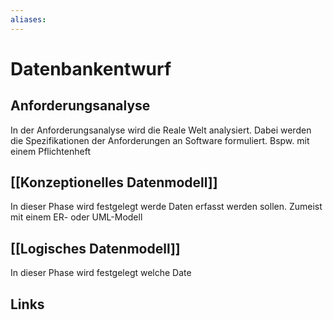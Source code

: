 ```yaml
---
aliases: 
---
```

# Datenbankentwurf 
## Anforderungsanalyse
In der Anforderungsanalyse wird die Reale Welt analysiert. Dabei werden die Spezifikationen der Anforderungen an Software formuliert. Bspw. mit einem Pflichtenheft

## [[Konzeptionelles Datenmodell]]
In dieser Phase wird festgelegt werde Daten erfasst werden sollen. Zumeist mit einem ER- oder UML-Modell

## [[Logisches Datenmodell]]
In dieser Phase wird festgelegt welche Date

## Links